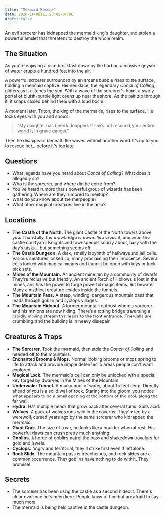 ```yaml
---
title: "Mermaid Rescue"
date: 2020-10-08T11:23:08-04:00
draft: false
---
```


An evil sorcerer has kidnapped the mermaid king's daughter, and stolen a powerful amulet that threatens to destroy the whole realm.

<div data-toc="In This Adventure"></div>



## The Situation

As you're enjoying a nice breakfast down by the harbor, a massive geyser of water erupts a hundred feet into the air.

A powerful sorcerer surrounded by an arcane bubble rises to the surface, holding a mermaid captive. Her necklace, the legendary _Conch of Calling_, glitters as it catches the sun. With a wave of the sorcerer's hand, a swirly portal of bluish-purple light opens up near the shore. As the pair zip through it, it snaps closed behind them with a loud boom.

A moment later, Triton, the king of the mermaids, rises to the surface. He locks eyes with you and shouts:

> “My daughter has been kidnapped. If she’s not rescued, your entire world is in grave danger.”

Then he disappears beneath the waves without another word. It’s up to you to rescue her... before it's too late.



## Questions

- What legends have you heard about _Conch of Calling_? What does it allegedly do?
- Who is the sorcerer, and where did he come from?
- You've heard rumors that a powerful group of wizards has been gathering. Where are they rumored to meetup?
- What do you know about the merpeople?
- What other magical creatures live in the area?



## Locations

- **The Castle of the North.** The giant Castle of the North towers above you. Thankfully, the drawbridge is down. You cross it, and enter the castle courtyard. Knights and townspeople scurry about, busy with the day’s tasks... but something seems off.
- **The Castle Dungeon.** A dark, smelly labyrinth of hallways and jail cells. Various creatures locked up, many proclaiming their innocence. Several cells locked with magical means and cannot be open with keys or lock-pick sets.
- **Mines of the Mountain.** An ancient mine run by a community of dwarfs. They're reclusive but friendly. An ancient Torch of Hollows is lost in the mines, and has the power to forge powerful magic items. But beware! Many a mythical creature resides inside the tunnels.
- **The Mountain Pass.** A steep, winding, dangerous mountain pass that leads through goblin and cyclops villages.
- **The Mountain Hideout.** A former mountain outpost where a sorcerer and his minions are now hiding. There’s a rotting bridge traversing a rapidly moving stream that leads to the front entrance. The walls are crumbling, and the building is in heavy disrepair.



## Creatures & Traps

- **The Sorcerer.** Took the mermaid, then stole the _Conch of Calling_ and headed off to the mountains.
- **Enchanted Brooms & Mops.** Normal looking brooms or mops spring to life to attack and provide simple defenses to areas people don't want explored.
- **Magical Lock.** The mermaid's cell can only be unlocked with a special key forged by dwarves in the Mines of the Mountain.
- **Underwater Tunnel.** A murky pool of water, about 15 feet deep. Directly ahead of you is a solid wall of rock. Staring into the gloom, you notice what appears to be a small opening at the bottom of the pool, along the far wall.
- **Hydra.** Has multiple heads that grow back after several turns. Spits acid.
- **Wolves.** A pack of wolves runs wild in the caverns. They're led by a werewolf, cursed years ago by the same sorcerer who kidnapped the mermaid.
- **Giant Crab.** The size of a car, he looks like a boulder when at rest. His powerful claws can crush pretty much anything.
- **Goblins.** A horde of goblins patrol the pass and shakedown travelers for gold and jewels.
- **Cyclops.** Angry and territorial, they'll strike first even if left alone.
- **Rock Slide.** The mountain pass is treacherous, and rock slides are a common occurrence. They goblins have nothing to do with it. They promise!



## Secrets

- The sorcerer has been using the castle as a second hideout. There's clear evidence he's been here. People know of him but are afraid to say much more.
- The mermaid is being held captive in the castle dungeon.